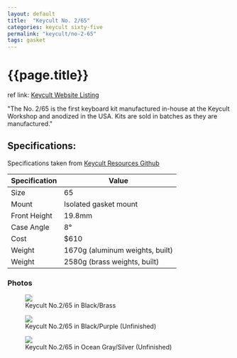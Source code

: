 ```yaml
---
layout: default
title:  "Keycult No. 2/65"
categories: keycult sixty-five
permalink: "keycult/no-2-65"
tags: gasket
---
```

# {{page.title}}

ref link: [Keycult Website Listing](https://keycult.com/products/no-2-65)

"The No. 2/65 is the first keyboard kit manufactured in-house at the Keycult Workshop and anodized in the USA. Kits are sold in batches as they are manufactured."


## Specifications:
Specifications taken from [Keycult Resources Github](https://github.com/keycult/keycult-resources/blob/main/pages/mydoc/specs_no_2_65.md)

| Specification | Value |
|---|---|
| Size | 65 |
| Mount | Isolated gasket mount |
| Front Height | 19.8mm |
| Case Angle | 8° |
| Cost | $610 |
| Weight | 1670g (aluminum weights, built) |
| Weight | 2580g (brass weights, built) |

### Photos
<figure>
  <img src="{{ 'assets/images/keycult/no-2-65/keycult-no-2-65-black-brass.png' | relative_url }}">
  <figcaption>Keycult No.2/65 in Black/Brass</figcaption>
</figure>

<figure>
  <img src="{{ 'assets/images/keycult/no-2-65/keycult-no-2-65-black-purple-unfinished.png' | relative_url }}">
  <figcaption>Keycult No.2/65 in Black/Purple (Unfinished)</figcaption>
</figure>

<figure>
  <img src="{{ 'assets/images/keycult/no-2-65/keycult-no-2-65-ocean-gray-silver.png' | relative_url }}">
  <figcaption>Keycult No.2/65 in Ocean Gray/Silver (Unfinished)</figcaption>
</figure>
